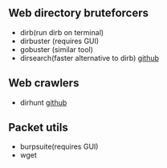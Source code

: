 ##  Web directory bruteforcers
- dirb(run dirb on terminal)
- dirbuster (requires GUI)
- gobuster (similar tool)
- dirsearch(faster alternative to dirb) [github](https://github.com/maurosoria/dirsearch)
##  Web crawlers
- dirhunt [github](https://github.com/Nekmo/dirhunt)
##  Packet utils
- burpsuite(requires GUI)
- wget
